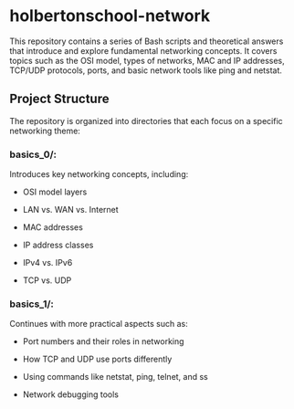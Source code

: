 # holbertonschool-network

This repository contains a series of Bash scripts and theoretical answers that introduce and explore fundamental networking concepts. It covers topics such as the OSI model, types of networks, MAC and IP addresses, TCP/UDP protocols, ports, and basic network tools like ping and netstat.

## Project Structure

The repository is organized into directories that each focus on a specific networking theme:

### basics_0/:

Introduces key networking concepts, including:

- OSI model layers

- LAN vs. WAN vs. Internet

- MAC addresses

- IP address classes

- IPv4 vs. IPv6

- TCP vs. UDP

### basics_1/:

Continues with more practical aspects such as:

- Port numbers and their roles in networking

- How TCP and UDP use ports differently

- Using commands like netstat, ping, telnet, and ss

- Network debugging tools


